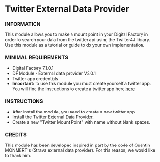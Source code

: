 # Twitter External Data Provider

### INFORMATION
This module allows you to make a mount point in your Digital Factory in order to search your data from the twitter api using the Twitter4J library.
Use this module as a tutorial or guide to do your own implementation.

### MINIMAL REQUIREMENTS
* Digital Factory 7.1.0.1
* DF Module - External data provider V3.0.1 
* Twitter app credentials
* **Important:** to use this module you must create yourself a twitter app.
You will find the instructions to create a twitter app here [here](https://dev.twitter.com/oauth/overview/application-owner-access-tokens)

### INSTRUCTIONS
* After install the module, you need to create a new twitter app.
* Install the Twitter External Data Provider.
* Create a new "Twitter Mount Point" with name without blank spaces.

### CREDITS
This module has been developed inspired in part by the code of Quentin MONMERT's (Strava external data provider).  For this reason, we would like to thank him.

